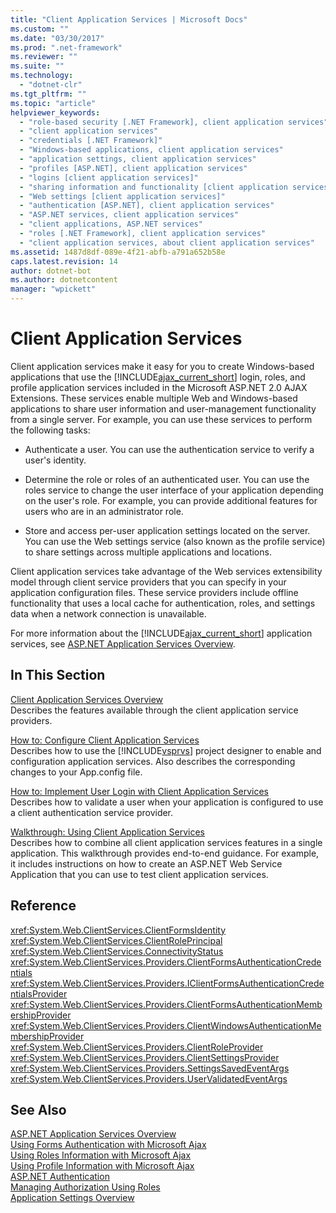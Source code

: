 ```yaml
---
title: "Client Application Services | Microsoft Docs"
ms.custom: ""
ms.date: "03/30/2017"
ms.prod: ".net-framework"
ms.reviewer: ""
ms.suite: ""
ms.technology: 
  - "dotnet-clr"
ms.tgt_pltfrm: ""
ms.topic: "article"
helpviewer_keywords: 
  - "role-based security [.NET Framework], client application services"
  - "client application services"
  - "credentials [.NET Framework]"
  - "Windows-based applications, client application services"
  - "application settings, client application services"
  - "profiles [ASP.NET], client application services"
  - "logins [client application services]"
  - "sharing information and functionality [client application services]"
  - "Web settings [client application services]"
  - "authentication [ASP.NET], client application services"
  - "ASP.NET services, client application services"
  - "client applications, ASP.NET services"
  - "roles [.NET Framework], client application services"
  - "client application services, about client application services"
ms.assetid: 1487d8df-089e-4f21-abfb-a791a652b58e
caps.latest.revision: 14
author: dotnet-bot
ms.author: dotnetcontent
manager: "wpickett"
---
```

# Client Application Services
Client application services make it easy for you to create Windows-based applications that use the [!INCLUDE[ajax_current_short](../../../includes/ajax-current-short-md.md)] login, roles, and profile application services included in the Microsoft ASP.NET 2.0 AJAX Extensions. These services enable multiple Web and Windows-based applications to share user information and user-management functionality from a single server. For example, you can use these services to perform the following tasks:  
  
-   Authenticate a user. You can use the authentication service to verify a user's identity.  
  
-   Determine the role or roles of an authenticated user. You can use the roles service to change the user interface of your application depending on the user's role. For example, you can provide additional features for users who are in an administrator role.  
  
-   Store and access per-user application settings located on the server. You can use the Web settings service (also known as the profile service) to share settings across multiple applications and locations.  
  
 Client application services take advantage of the Web services extensibility model through client service providers that you can specify in your application configuration files. These service providers include offline functionality that uses a local cache for authentication, roles, and settings data when a network connection is unavailable.  
  
 For more information about the [!INCLUDE[ajax_current_short](../../../includes/ajax-current-short-md.md)] application services, see [ASP.NET Application Services Overview](http://msdn.microsoft.com/library/1162e529-0d70-44b2-b3ab-83e60c695013).  
  
## In This Section  
 [Client Application Services Overview](../../../docs/framework/common-client-technologies/client-application-services-overview.md)  
 Describes the features available through the client application service providers.  
  
 [How to: Configure Client Application Services](../../../docs/framework/common-client-technologies/how-to-configure-client-application-services.md)  
 Describes how to use the [!INCLUDE[vsprvs](../../../includes/vsprvs-md.md)] project designer to enable and configuration application services. Also describes the corresponding changes to your App.config file.  
  
 [How to: Implement User Login with Client Application Services](../../../docs/framework/common-client-technologies/how-to-implement-user-login-with-client-application-services.md)  
 Describes how to validate a user when your application is configured to use a client authentication service provider.  
  
 [Walkthrough: Using Client Application Services](../../../docs/framework/common-client-technologies/walkthrough-using-client-application-services.md)  
 Describes how to combine all client application services features in a single application. This walkthrough provides end-to-end guidance. For example, it includes instructions on how to create an ASP.NET Web Service Application that you can use to test client application services.  
  
## Reference  
 <xref:System.Web.ClientServices.ClientFormsIdentity>  
 <xref:System.Web.ClientServices.ClientRolePrincipal>  
 <xref:System.Web.ClientServices.ConnectivityStatus>  
 <xref:System.Web.ClientServices.Providers.ClientFormsAuthenticationCredentials>  
 <xref:System.Web.ClientServices.Providers.IClientFormsAuthenticationCredentialsProvider>  
 <xref:System.Web.ClientServices.Providers.ClientFormsAuthenticationMembershipProvider>  
 <xref:System.Web.ClientServices.Providers.ClientWindowsAuthenticationMembershipProvider>  
 <xref:System.Web.ClientServices.Providers.ClientRoleProvider>  
 <xref:System.Web.ClientServices.Providers.ClientSettingsProvider>  
 <xref:System.Web.ClientServices.Providers.SettingsSavedEventArgs>  
 <xref:System.Web.ClientServices.Providers.UserValidatedEventArgs>  
  
## See Also  
 [ASP.NET Application Services Overview](http://msdn.microsoft.com/library/1162e529-0d70-44b2-b3ab-83e60c695013)   
 [Using Forms Authentication with Microsoft Ajax](http://msdn.microsoft.com/library/c50f7dc5-323c-4c63-b4f3-96edfc1e815e)   
 [Using Roles Information with Microsoft Ajax](http://msdn.microsoft.com/library/280f6ad9-ba1a-4fc9-b0cc-22e39e54a82d)   
 [Using Profile Information with Microsoft Ajax](http://msdn.microsoft.com/library/91239ae6-d01c-4f4e-a433-eb9040dbed61)   
 [ASP.NET Authentication](http://msdn.microsoft.com/library/fc10b0ef-4ce4-4a7f-9174-886325221ee1)   
 [Managing Authorization Using Roles](http://msdn.microsoft.com/library/01954ce4-39a2-487f-8153-a69f6f6f3195)    
 [Application Settings Overview](../../../docs/framework/winforms/advanced/application-settings-overview.md)